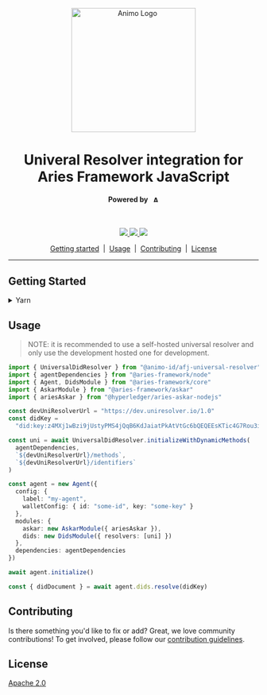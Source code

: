 <p align="center">
  <picture>
   <source media="(prefers-color-scheme: light)" srcset="https://res.cloudinary.com/animo-solutions/image/upload/v1656578320/animo-logo-light-no-text_ok9auy.svg">
   <source media="(prefers-color-scheme: dark)" srcset="https://res.cloudinary.com/animo-solutions/image/upload/v1656578320/animo-logo-dark-no-text_fqqdq9.svg">
   <img alt="Animo Logo" height="250px" />
  </picture>
</p>

<h1 align="center" ><b>Univeral Resolver integration for Aries Framework JavaScript</b></h1>

<h4 align="center">Powered by &nbsp; 
  <picture>
    <source media="(prefers-color-scheme: light)" srcset="https://res.cloudinary.com/animo-solutions/image/upload/v1656579715/animo-logo-light-text_cma2yo.svg">
    <source media="(prefers-color-scheme: dark)" srcset="https://res.cloudinary.com/animo-solutions/image/upload/v1656579715/animo-logo-dark-text_uccvqa.svg">
    <img alt="Animo Logo" height="12px" />
  </picture>
</h4><br>

<p align="center">
  <a href="https://typescriptlang.org">
    <img src="https://img.shields.io/badge/%3C%2F%3E-TypeScript-%230074c1.svg" />
  </a>
  <a href="https://yarnpkg.com">
    <img src="https://img.shields.io/badge/yarn-workspaces-2188b6" />
  </a>
  <a href="https://opensource.org/licenses/Apache-2.0">
    <img src="https://img.shields.io/badge/License-Apache_2.0-yellowgreen.svg" />
  </a>
</p>

<p align="center">
  <a href="#getting-started">Getting started</a> 
  &nbsp;|&nbsp;
  <a href="#usage">Usage</a> 
  &nbsp;|&nbsp;
  <a href="#contributing">Contributing</a> 
  &nbsp;|&nbsp;
  <a href="#license">License</a> 
</p>

---

## Getting Started

<details>
<summary>Yarn</summary>

```console
yarn add @animo-id/afj-universal-resolver
```

</details>

## Usage

> NOTE: it is recommended to use a self-hosted universal resolver and only use
> the development hosted one for development.

```typescript
import { UniversalDidResolver } from "@animo-id/afj-universal-resolver"
import { agentDependencies } from "@aries-framework/node"
import { Agent, DidsModule } from "@aries-framework/core"
import { AskarModule } from "@aries-framework/askar"
import { ariesAskar } from "@hyperledger/aries-askar-nodejs"

const devUniResolverUrl = "https://dev.uniresolver.io/1.0"
const didKey =
  "did:key:z4MXj1wBzi9jUstyPMS4jQqB6KdJaiatPkAtVtGc6bQEQEEsKTic4G7Rou3iBf9vPmT5dbkm9qsZsuVNjq8HCuW1w24nhBFGkRE4cd2Uf2tfrB3N7h4mnyPp1BF3ZttHTYv3DLUPi1zMdkULiow3M1GfXkoC6DoxDUm1jmN6GBj22SjVsr6dxezRVQc7aj9TxE7JLbMH1wh5X3kA58H3DFW8rnYMakFGbca5CB2Jf6CnGQZmL7o5uJAdTwXfy2iiiyPxXEGerMhHwhjTA1mKYobyk2CpeEcmvynADfNZ5MBvcCS7m3XkFCMNUYBS9NQ3fze6vMSUPsNa6GVYmKx2x6JrdEjCk3qRMMmyjnjCMfR4pXbRMZa3i"

const uni = await UniversalDidResolver.initializeWithDynamicMethods(
  agentDependencies,
  `${devUniResolverUrl}/methods`,
  `${devUniResolverUrl}/identifiers`
)

const agent = new Agent({
  config: {
    label: "my-agent",
    walletConfig: { id: "some-id", key: "some-key" }
  },
  modules: {
    askar: new AskarModule({ ariesAskar }),
    dids: new DidsModule({ resolvers: [uni] })
  },
  dependencies: agentDependencies
})

await agent.initialize()

const { didDocument } = await agent.dids.resolve(didKey)
```

## Contributing

Is there something you'd like to fix or add? Great, we love community
contributions! To get involved, please follow our [contribution
guidelines](./CONTRIBUTING.md).

## License

[Apache 2.0](./LICENSE)
